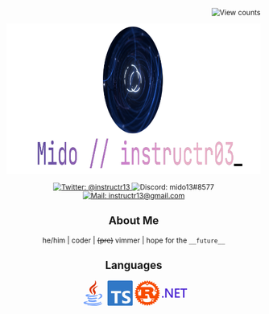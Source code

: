<p align="right">
  <img alt="View counts" src="https://komarev.com/ghpvc/?username=instructr13&label=views&style=flat-square">
</p>

<p align="center">
  <img src="./images/mido.png" width="900" height="300">
</p>

<p align="center">
  <a href="https://twitter.com/instructr13">
    <img alt="Twitter: @instructr13" src="https://img.shields.io/badge/@instructr13-1DA1F2?style=for-the-badge&logo=twitter&logoColor=white">
  </a>
  <img alt="Discord: mido13#8577" src="https://img.shields.io/badge/mido13%238577-5865F2?style=for-the-badge&logo=discord&logoColor=white">
  <a href="mailto:instructr13@gmail.com">
    <img alt="Mail: instructr13@gmail.com" src="https://img.shields.io/badge/instructr13@gmail.com-D14836?style=for-the-badge&logo=gmail&logoColor=white">
  </a>
</p>

<h2 align="center">About Me</h2>
<p align="center">
  he/him | coder | <strike>(pre)</strike> vimmer | hope for the <code>__future__</code>
</p>

<h2 align="center">Languages</h2>
<p align="center">
  <svg height="50" role="img" viewBox="0 0 511.998 511.998" xmlns="http://www.w3.org/2000/svg">
    <title>Java</title>
    <g>
      <path fill="#db380e" d="M253.464,94.869c-23.658,16.639-50.471,35.498-64.838,66.699 c-24.954,54.435,51.062,113.812,54.311,116.313c0.755,0.581,1.659,0.871,2.56,0.871c0.957,0,1.915-0.327,2.693-0.979 c1.509-1.262,1.937-3.406,1.031-5.152c-0.275-0.53-27.561-53.53-26.547-91.552c0.359-13.243,18.892-28.266,38.512-44.171 c17.97-14.568,38.34-31.079,50.258-50.394c26.164-42.516-2.916-84.322-3.213-84.74c-1.155-1.622-3.287-2.209-5.11-1.41 c-1.821,0.804-2.83,2.773-2.414,4.72c0.059,0.277,5.714,27.923-10.022,56.406C284.203,73.25,269.959,83.268,253.464,94.869z" />
      <path fill="#db380e" d="M353.137,113.617c1.669-1.257,2.159-3.55,1.15-5.38c-1.011-1.83-3.211-2.637-5.165-1.895 c-4.019,1.528-98.416,37.915-98.416,81.88c0,30.307,12.946,46.317,22.399,58.009c3.708,4.586,6.909,8.546,7.964,11.927 c2.97,9.743-4.066,27.353-7.025,33.317c-0.853,1.714-0.435,3.792,1.016,5.044c0.784,0.677,1.763,1.021,2.743,1.021 c0.834,0,1.672-0.248,2.396-0.752c1.623-1.128,39.667-28.026,32.844-60.433c-2.542-12.318-8.595-21.318-13.936-29.26 c-8.274-12.305-14.25-21.193-5.184-37.609C304.545,150.338,352.65,113.981,353.137,113.617z" />
    </g>
    <g>
      <path fill="#73a1fb" d="M107.418,298.236c-1.618,4.845-0.854,9.651,2.207,13.903c10.233,14.207,46.48,22.029,102.068,22.029 c0.003,0,0.005,0,0.007,0c7.532,0,15.484-0.148,23.629-0.44c88.875-3.181,121.839-30.869,123.199-32.046 c1.482-1.283,1.878-3.419,0.957-5.147c-0.922-1.727-2.909-2.595-4.808-2.072c-31.301,8.546-89.748,11.58-130.288,11.58 c-45.363,0-68.465-3.268-74.121-5.681c2.902-3.985,20.802-11.101,42.983-15.464c2.12-0.416,3.577-2.374,3.367-4.524 s-2.016-3.79-4.177-3.79C179.439,276.584,114.234,277.628,107.418,298.236z" />
      <path fill="#73a1fb" d="M404.812,269.718c-18.331,0-35.714,9.188-36.446,9.577c-1.695,0.908-2.555,2.852-2.09,4.72 c0.467,1.865,2.144,3.176,4.067,3.178c0.389,0,39.102,0.317,42.608,22.436c3.106,19.082-36.629,50-52.202,60.304 c-1.682,1.113-2.335,3.263-1.554,5.123c0.665,1.583,2.206,2.573,3.868,2.573c0.29,0,0.584-0.03,0.876-0.092 c3.696-0.791,90.406-19.899,81.238-70.384C439.584,276.213,420.138,269.718,404.812,269.718z" />
      <path fill="#73a1fb" d="M345.347,363.755c0.302-1.617-0.371-3.262-1.717-4.207l-20.791-14.563 c-1.014-0.71-2.295-0.933-3.485-0.618c-0.217,0.055-21.959,5.771-53.525,9.276c-12.528,1.405-26.56,2.147-40.582,2.147 c-31.558,0-52.192-3.708-55.197-6.428c-0.398-0.764-0.272-1.111-0.201-1.304c0.546-1.518,3.472-3.322,5.358-4.036 c2.083-0.771,3.206-3.033,2.558-5.157c-0.646-2.127-2.837-3.378-4.999-2.859c-20.856,5.033-31.054,12.071-30.312,20.918 c1.318,15.686,37.65,23.737,68.365,25.865c4.417,0.302,9.194,0.455,14.195,0.455c0.003,0,0.005,0,0.008,0 c51.074,0,116.55-16.025,117.204-16.188C343.825,366.666,345.044,365.375,345.347,363.755z" />
      <path fill="#73a1fb" d="M188.602,397.419c1.575-1.024,2.273-2.971,1.714-4.764c-0.557-1.793-2.234-2.971-4.118-2.946 c-2.795,0.074-27.349,1.182-29.068,16.815c-0.52,4.672,0.818,8.941,3.979,12.686c8.816,10.448,32.614,16.658,72.741,18.984 c4.747,0.285,9.569,0.428,14.334,0.428c51.015,0,85.373-15.973,86.812-16.653c1.395-0.66,2.315-2.031,2.397-3.571 s-0.687-3.001-2.003-3.806l-26.275-16.04c-0.912-0.556-2.003-0.74-3.043-0.527c-0.166,0.035-16.849,3.495-42.026,6.913 c-4.764,0.648-10.73,0.977-17.73,0.977c-25.15,0-53.124-4.109-58.489-6.8C187.749,398.613,187.848,397.975,188.602,397.419z" />
      <path fill="#73a1fb" d="M224.408,486.85c116.854-0.099,179.571-20.88,191.653-33.957c4.277-4.626,4.739-9.006,4.376-11.867 c-0.898-7.04-7.311-11.35-8.038-11.818c-1.754-1.128-4.108-0.833-5.476,0.745c-1.365,1.578-1.397,3.884-0.027,5.461 c0.737,0.948,1.163,2.535-0.992,4.692c-4.83,4.511-53.545,18.204-134.656,22.318c-11.111,0.577-22.765,0.871-34.636,0.873 c-72.623,0-125.772-9.948-132.749-15.744c2.689-3.864,21.489-10.037,41.482-13.529c2.253-0.393,3.775-2.516,3.426-4.776 c-0.349-2.259-2.432-3.814-4.709-3.519c-0.564,0.077-2.478,0.191-4.694,0.327c-32.988,2.014-71.109,6.503-73.098,23.5 c-0.604,5.179,0.935,9.881,4.576,13.973c8.909,10.01,34.516,23.319,153.558,23.319C224.406,486.85,224.406,486.85,224.408,486.85z" />
      <path fill="#73a1fb" d="M439.013,456.578c-1.652-0.764-3.604-0.378-4.836,0.952c-0.171,0.185-17.74,18.556-70.564,29.344 c-20.223,4.052-58.183,6.107-112.826,6.107c-54.745,0-106.838-2.154-107.357-2.176c-2.176-0.106-4.037,1.476-4.333,3.618 c-0.297,2.14,1.083,4.158,3.184,4.658c0.542,0.128,55.135,12.918,129.779,12.918c35.801,0,70.639-2.907,103.548-8.645 c61.361-10.757,65.657-41.183,65.81-42.473C441.632,459.078,440.662,457.342,439.013,456.578z" />
    </g>
  </svg>
  <svg height="50" role="img" viewBox="0 0 24 24" xmlns="http://www.w3.org/2000/svg"><title>TypeScript</title><path fill="#3178c6" d="M1.125 0C.502 0 0 .502 0 1.125v21.75C0 23.498.502 24 1.125 24h21.75c.623 0 1.125-.502 1.125-1.125V1.125C24 .502 23.498 0 22.875 0zm17.363 9.75c.612 0 1.154.037 1.627.111a6.38 6.38 0 0 1 1.306.34v2.458a3.95 3.95 0 0 0-.643-.361 5.093 5.093 0 0 0-.717-.26 5.453 5.453 0 0 0-1.426-.2c-.3 0-.573.028-.819.086a2.1 2.1 0 0 0-.623.242c-.17.104-.3.229-.393.374a.888.888 0 0 0-.14.49c0 .196.053.373.156.529.104.156.252.304.443.444s.423.276.696.41c.273.135.582.274.926.416.47.197.892.407 1.266.628.374.222.695.473.963.753.268.279.472.598.614.957.142.359.214.776.214 1.253 0 .657-.125 1.21-.373 1.656a3.033 3.033 0 0 1-1.012 1.085 4.38 4.38 0 0 1-1.487.596c-.566.12-1.163.18-1.79.18a9.916 9.916 0 0 1-1.84-.164 5.544 5.544 0 0 1-1.512-.493v-2.63a5.033 5.033 0 0 0 3.237 1.2c.333 0 .624-.03.872-.09.249-.06.456-.144.623-.25.166-.108.29-.234.373-.38a1.023 1.023 0 0 0-.074-1.089 2.12 2.12 0 0 0-.537-.5 5.597 5.597 0 0 0-.807-.444 27.72 27.72 0 0 0-1.007-.436c-.918-.383-1.602-.852-2.053-1.405-.45-.553-.676-1.222-.676-2.005 0-.614.123-1.141.369-1.582.246-.441.58-.804 1.004-1.089a4.494 4.494 0 0 1 1.47-.629 7.536 7.536 0 0 1 1.77-.201zm-15.113.188h9.563v2.166H9.506v9.646H6.789v-9.646H3.375z" /></svg>
  <svg height="50" role="img" viewBox="0 0 24 24" xmlns="http://www.w3.org/2000/svg"><title>Rust</title><path fill="#f74b00" d="M23.8346 11.7033l-1.0073-.6236a13.7268 13.7268 0 00-.0283-.2936l.8656-.8069a.3483.3483 0 00-.1154-.578l-1.1066-.414a8.4958 8.4958 0 00-.087-.2856l.6904-.9587a.3462.3462 0 00-.2257-.5446l-1.1663-.1894a9.3574 9.3574 0 00-.1407-.2622l.49-1.0761a.3437.3437 0 00-.0274-.3361.3486.3486 0 00-.3006-.154l-1.1845.0416a6.7444 6.7444 0 00-.1873-.2268l.2723-1.153a.3472.3472 0 00-.417-.4172l-1.1532.2724a14.0183 14.0183 0 00-.2278-.1873l.0415-1.1845a.3442.3442 0 00-.49-.328l-1.076.491c-.0872-.0476-.1742-.0952-.2623-.1407l-.1903-1.1673A.3483.3483 0 0016.256.955l-.9597.6905a8.4867 8.4867 0 00-.2855-.086l-.414-1.1066a.3483.3483 0 00-.5781-.1154l-.8069.8666a9.2936 9.2936 0 00-.2936-.0284L12.2946.1683a.3462.3462 0 00-.5892 0l-.6236 1.0073a13.7383 13.7383 0 00-.2936.0284L9.9803.3374a.3462.3462 0 00-.578.1154l-.4141 1.1065c-.0962.0274-.1903.0567-.2855.086L7.744.955a.3483.3483 0 00-.5447.2258L7.009 2.348a9.3574 9.3574 0 00-.2622.1407l-1.0762-.491a.3462.3462 0 00-.49.328l.0416 1.1845a7.9826 7.9826 0 00-.2278.1873L3.8413 3.425a.3472.3472 0 00-.4171.4171l.2713 1.1531c-.0628.075-.1255.1509-.1863.2268l-1.1845-.0415a.3462.3462 0 00-.328.49l.491 1.0761a9.167 9.167 0 00-.1407.2622l-1.1662.1894a.3483.3483 0 00-.2258.5446l.6904.9587a13.303 13.303 0 00-.087.2855l-1.1065.414a.3483.3483 0 00-.1155.5781l.8656.807a9.2936 9.2936 0 00-.0283.2935l-1.0073.6236a.3442.3442 0 000 .5892l1.0073.6236c.008.0982.0182.1964.0283.2936l-.8656.8079a.3462.3462 0 00.1155.578l1.1065.4141c.0273.0962.0567.1914.087.2855l-.6904.9587a.3452.3452 0 00.2268.5447l1.1662.1893c.0456.088.0922.1751.1408.2622l-.491 1.0762a.3462.3462 0 00.328.49l1.1834-.0415c.0618.0769.1235.1528.1873.2277l-.2713 1.1541a.3462.3462 0 00.4171.4161l1.153-.2713c.075.0638.151.1255.2279.1863l-.0415 1.1845a.3442.3442 0 00.49.327l1.0761-.49c.087.0486.1741.0951.2622.1407l.1903 1.1662a.3483.3483 0 00.5447.2268l.9587-.6904a9.299 9.299 0 00.2855.087l.414 1.1066a.3452.3452 0 00.5781.1154l.8079-.8656c.0972.0111.1954.0203.2936.0294l.6236 1.0073a.3472.3472 0 00.5892 0l.6236-1.0073c.0982-.0091.1964-.0183.2936-.0294l.8069.8656a.3483.3483 0 00.578-.1154l.4141-1.1066a8.4626 8.4626 0 00.2855-.087l.9587.6904a.3452.3452 0 00.5447-.2268l.1903-1.1662c.088-.0456.1751-.0931.2622-.1407l1.0762.49a.3472.3472 0 00.49-.327l-.0415-1.1845a6.7267 6.7267 0 00.2267-.1863l1.1531.2713a.3472.3472 0 00.4171-.416l-.2713-1.1542c.0628-.0749.1255-.1508.1863-.2278l1.1845.0415a.3442.3442 0 00.328-.49l-.49-1.076c.0475-.0872.0951-.1742.1407-.2623l1.1662-.1893a.3483.3483 0 00.2258-.5447l-.6904-.9587.087-.2855 1.1066-.414a.3462.3462 0 00.1154-.5781l-.8656-.8079c.0101-.0972.0202-.1954.0283-.2936l1.0073-.6236a.3442.3442 0 000-.5892zm-6.7413 8.3551a.7138.7138 0 01.2986-1.396.714.714 0 11-.2997 1.396zm-.3422-2.3142a.649.649 0 00-.7715.5l-.3573 1.6685c-1.1035.501-2.3285.7795-3.6193.7795a8.7368 8.7368 0 01-3.6951-.814l-.3574-1.6684a.648.648 0 00-.7714-.499l-1.473.3158a8.7216 8.7216 0 01-.7613-.898h7.1676c.081 0 .1356-.0141.1356-.088v-2.536c0-.074-.0536-.0881-.1356-.0881h-2.0966v-1.6077h2.2677c.2065 0 1.1065.0587 1.394 1.2088.0901.3533.2875 1.5044.4232 1.8729.1346.413.6833 1.2381 1.2685 1.2381h3.5716a.7492.7492 0 00.1296-.0131 8.7874 8.7874 0 01-.8119.9526zM6.8369 20.024a.714.714 0 11-.2997-1.396.714.714 0 01.2997 1.396zM4.1177 8.9972a.7137.7137 0 11-1.304.5791.7137.7137 0 011.304-.579zm-.8352 1.9813l1.5347-.6824a.65.65 0 00.33-.8585l-.3158-.7147h1.2432v5.6025H3.5669a8.7753 8.7753 0 01-.2834-3.348zm6.7343-.5437V8.7836h2.9601c.153 0 1.0792.1772 1.0792.8697 0 .575-.7107.7815-1.2948.7815zm10.7574 1.4862c0 .2187-.008.4363-.0243.651h-.9c-.09 0-.1265.0586-.1265.1477v.413c0 .973-.5487 1.1846-1.0296 1.2382-.4576.0517-.9648-.1913-1.0275-.4717-.2704-1.5186-.7198-1.8436-1.4305-2.4034.8817-.5599 1.799-1.386 1.799-2.4915 0-1.1936-.819-1.9458-1.3769-2.3153-.7825-.5163-1.6491-.6195-1.883-.6195H5.4682a8.7651 8.7651 0 014.907-2.7699l1.0974 1.151a.648.648 0 00.9182.0213l1.227-1.1743a8.7753 8.7753 0 016.0044 4.2762l-.8403 1.8982a.652.652 0 00.33.8585l1.6178.7188c.0283.2875.0425.577.0425.8717zm-9.3006-9.5993a.7128.7128 0 11.984 1.0316.7137.7137 0 01-.984-1.0316zm8.3389 6.71a.7107.7107 0 01.9395-.3625.7137.7137 0 11-.9405.3635z" /></svg>  
  <svg height="50" role="img" viewBox="0 0 24 24" xmlns="http://www.w3.org/2000/svg"><title>.NET</title><path fill="#512bd4" d="M24 8.77h-2.468v7.565h-1.425V8.77h-2.462V7.53H24zm-6.852 7.565h-4.821V7.53h4.63v1.24h-3.205v2.494h2.953v1.234h-2.953v2.604h3.396zm-6.708 0H8.882L4.78 9.863a2.896 2.896 0 0 1-.258-.51h-.036c.032.189.048.592.048 1.21v5.772H3.157V7.53h1.659l3.965 6.32c.167.261.275.442.323.54h.024c-.04-.233-.06-.629-.06-1.185V7.529h1.372zm-8.703-.693a.868.829 0 0 1-.869.829.868.829 0 0 1-.868-.83.868.829 0 0 1 .868-.828.868.829 0 0 1 .869.829Z" /></svg>
</p>
